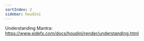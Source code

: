 ```yaml
---
sortIndex: 2
sidebar: houdini
---
```


Understanding Mantra: <https://www.sidefx.com/docs/houdini/render/understanding.html>
